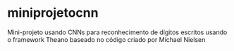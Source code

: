 # miniprojetocnn
Mini-projeto usando CNNs para reconhecimento de dígitos escritos usando o framework Theano baseado no código criado por Michael Nielsen
